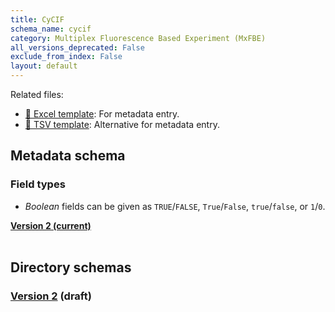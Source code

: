 ```yaml
---
title: CyCIF
schema_name: cycif
category: Multiplex Fluorescence Based Experiment (MxFBE)
all_versions_deprecated: False
exclude_from_index: False
layout: default
---
```


Related files:

- [📝 Excel template](https://raw.githubusercontent.com/hubmapconsortium/dataset-metadata-spreadsheet/main/cycif/latest/cycif.xlsx): For metadata entry.
- [📝 TSV template](https://raw.githubusercontent.com/hubmapconsortium/dataset-metadata-spreadsheet/main/cycif/latest/cycif.tsv): Alternative for metadata entry.



## Metadata schema

### Field types
- *Boolean* fields can be given as `TRUE`/`FALSE`, `True`/`False`, `true`/`false`, or `1`/`0`.  


<summary><a href="https://openview.metadatacenter.org/templates/https:%2F%2Frepo.metadatacenter.org%2Ftemplates%2F82345485-5fe4-4373-8e96-cff2361ff8ab"><b>Version 2 (current)</b></a></summary>



<br>

## Directory schemas
### [Version 2](https://docs.google.com/spreadsheets/d/1pZD2e51e4QkxzIk6xjHPPu1RBZpx5mzoykMmlaDK8rA) (draft)

